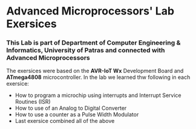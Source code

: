 # Advanced Microprocessors' Lab Exersices
### This Lab is part of Department of Computer Engineering & Informatics, University of Patras and connected with Advanced Microprocessors

The exersices were based on the **AVR-IoT Wx** Development Board and **ATmega4808** microcontroller. 
In the lab we learned thw following in each exersice:
- How to program a microchip using interrupts and Interrupt Service Routines (ISR)
- How to use of an Analog to Digital Converter
- How to use a counter as a Pulse Width Modulator
- Last exersice combined all of the above
